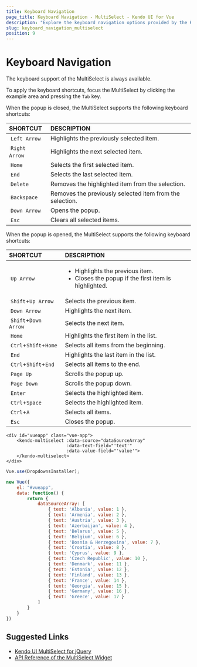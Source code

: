 ```yaml
---
title: Keyboard Navigation
page_title: Keyboard Navigation - MultiSelect - Kendo UI for Vue
description: "Explore the keyboard navigation options provided by the Kendo UI MultiSelect wrapper for Vue."
slug: keyboard_navigation_multiselect
position: 9
---
```


# Keyboard Navigation

The keyboard support of the MultiSelect is always available.

To apply the keyboard shortcuts, focus the MultiSelect by clicking the example area and pressing the `Tab` key.

When the popup is closed, the MultiSelect supports the following keyboard shortcuts:

| SHORTCUT  | DESCRIPTION |
|:---       |:--- |
| `Left Arrow`  | Highlights the previously selected item.|
| `Right Arrow` | Highlights the next selected item.|
| `Home`        | Selects the first selected item.|
| `End`         | Selects the last selected item.|
| `Delete`      | Removes the highlighted item from the selection.|
| `Backspace`   | Removes the previously selected item from the selection.|
| `Down Arrow`  | Opens the popup.|
| `Esc`         | Clears all selected items.|

When the popup is opened, the MultiSelect supports the following keyboard shortcuts:

| SHORTCUT    | DESCRIPTION |
|:---         |:--- |
| `Up Arrow`          | <ul><li>Highlights the previous item.</li> <li>Closes the popup if the first item is highlighted.</li></ul> |
| `Shift`+`Up Arrow`  | Selects the previous item.|
| `Down Arrow`        | Highlights the next item.|
| `Shift`+`Down Arrow`| Selects the next item.|
| `Home`              | Highlights the first item in the list.|
| `Ctrl`+`Shift`+`Home`| Selects all items from the beginning.|
| `End`               | Highlights the last item in the list.|
| `Ctrl`+`Shift`+`End`| Selects all items to the end.|
| `Page Up`           | Scrolls the popup up.|
| `Page Down`         | Scrolls the popup down.|
| `Enter`             | Selects the highlighted item.|
| `Ctrl`+`Space`      | Selects the highlighted item.|
| `Ctrl`+`A`          | Selects all items.|
| `Esc`               | Closes the popup.|

```html-preview
<div id="vueapp" class="vue-app">
    <kendo-multiselect :data-source="dataSourceArray"
                       :data-text-field="'text'"
                       :data-value-field="'value'">
    </kendo-multiselect>
</div>
```
```js
Vue.use(DropdownsInstaller);

new Vue({
    el: "#vueapp",
    data: function() {
        return {
            dataSourceArray: [
                { text: 'Albania', value: 1 },
                { text: 'Armenia', value: 2 },
                { text: 'Austria', value: 3 },
                { text: 'Azerbaijan', value: 4 },
                { text: 'Belarus', value: 5 },
                { text: 'Belgium', value: 6 },
                { text: 'Bosnia & Herzegovina', value: 7 },
                { text: 'Croatia', value: 8 },
                { text: 'Cyprus', value: 9 },
                { text: 'Czech Republic', value: 10 },
                { text: 'Denmark', value: 11 },
                { text: 'Estonia', value: 12 },
                { text: 'Finland', value: 13 },
                { text: 'France', value: 14 },
                { text: 'Georgia', value: 15 },
                { text: 'Germany', value: 16 },
                { text: 'Greece', value: 17 }
            ]
        }
    }
})
```

## Suggested Links

* [Kendo UI MultiSelect for jQuery](https://docs.telerik.com/kendo-ui/controls/editors/multiselect/overview)
* [API Reference of the MultiSelect Widget](https://docs.telerik.com/kendo-ui/api/javascript/ui/multiselect)
